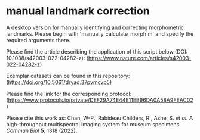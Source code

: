 # manual landmark correction
 A desktop version for manually identifying and correcting morphometric landmarks. Please begin with 'manually_calculate_morph.m' and specify the required arguments there.

Please find the article describing the application of this script below (DOI: 10.1038/s42003-022-04282-z):
(https://www.nature.com/articles/s42003-022-04282-z)

Exemplar datasets can be found in this repository:
(https://doi.org/10.5061/dryad.37pvmcvp5)

Please find the link for the corresponding protocol:
(https://www.protocols.io/private/DEF29A74E44E11EB96DA0A58A9FEAC02)

Please cite this work as:
Chan, W-P., Rabideau Childers, R., Ashe, S. *et al.* A high-throughput multispectral imaging system for museum specimens. *Commun Biol* **5**, 1318 (2022).
